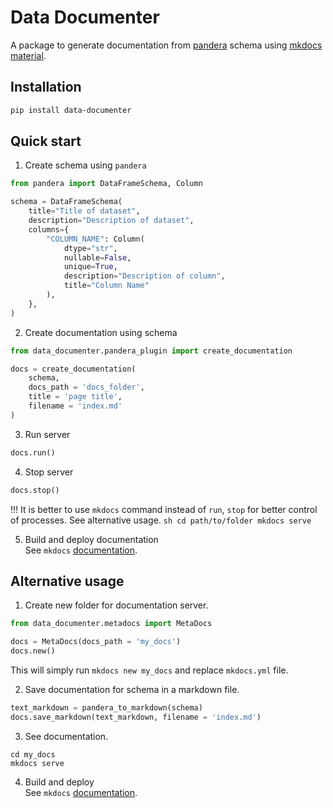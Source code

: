 # Data Documenter

A package to generate documentation from [pandera](https://pandera.readthedocs.io/en/stable/) schema using [mkdocs material](https://squidfunk.github.io/mkdocs-material/).

## Installation

```sh
pip install data-documenter
```

## Quick start

1. Create schema using `pandera`
```py
from pandera import DataFrameSchema, Column

schema = DataFrameSchema(
    title="Title of dataset",
    description="Description of dataset",
    columns={
        "COLUMN_NAME": Column(
            dtype="str",
            nullable=False,
            unique=True,
            description="Description of column",
            title="Column Name"
        ),
    },
)
```
2. Create documentation using schema
```py
from data_documenter.pandera_plugin import create_documentation

docs = create_documentation(
    schema, 
    docs_path = 'docs_folder', 
    title = 'page title',
    filename = 'index.md'
)
```

3. Run server
```py
docs.run()
```

4. Stop server
```py
docs.stop()
```

!!!
    It is better to use `mkdocs` command instead of `run`, `stop` for better control of processes. See alternative usage.
    ```sh
    cd path/to/folder
    mkdocs serve
    ```

5. Build and deploy documentation  
See `mkdocs` [documentation](https://squidfunk.github.io/mkdocs-material/getting-started/).

## Alternative usage

1. Create new folder for documentation server.
```py
from data_documenter.metadocs import MetaDocs

docs = MetaDocs(docs_path = 'my_docs')
docs.new()
```
This will simply run `mkdocs new my_docs` and replace `mkdocs.yml` file.

2. Save documentation for schema in a markdown file.
```py
text_markdown = pandera_to_markdown(schema)
docs.save_markdown(text_markdown, filename = 'index.md')
```

3. See documentation.
```
cd my_docs
mkdocs serve
```

4. Build and deploy  
See `mkdocs` [documentation](https://squidfunk.github.io/mkdocs-material/getting-started/).

